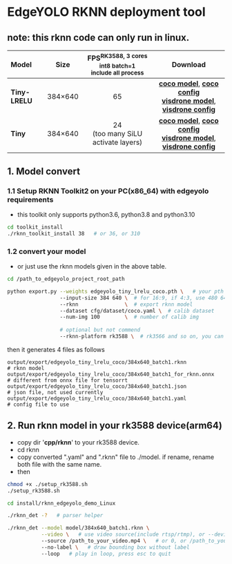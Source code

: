 # EdgeYOLO RKNN deployment tool

## note: this rknn code can only run in linux.

| Model |   Size    | FPS<sup>RK3588, 3 cores<br/>int8 batch=1 <br/>include all process |                                                                                                     Download                                                                                                      |
|:------|:---------:|:-----------------------------------------------------------------:|:-----------------------------------------------------------------------------------------------------------------------------------------------------------------------------------------------------------------:|
|**Tiny-LRELU**|  384×640  |                                65                                 | [**coco model**](https://github.com/LSH9832/edgeyolo/releases/download/v1.0.2/edgeyolo_tiny_lrelu_coco.rknn), [**coco config**](https://github.com/LSH9832/edgeyolo/releases/download/v1.0.2/edgeyolo_tiny_lrelu_coco.yaml) </br> [**visdrone model**](https://github.com/LSH9832/edgeyolo/releases/download/v1.0.2/edgeyolo_tiny_lrelu_visdrone.rknn), [**visdrone config**](https://github.com/LSH9832/edgeyolo/releases/download/v1.0.2/edgeyolo_tiny_lrelu_visdrone.yaml) |
|**Tiny**      |  384×640  |              24 </br>(too many SiLU activate layers)              |       [**coco model**](https://github.com/LSH9832/edgeyolo/releases/download/v1.0.2/edgeyolo_tiny_coco.rknn), [**coco config**](https://github.com/LSH9832/edgeyolo/releases/download/v1.0.2/edgeyolo_tiny_coco.yaml) </br> [**visdrone model**](https://github.com/LSH9832/edgeyolo/releases/download/v1.0.2/edgeyolo_tiny_visdrone.rknn), [**visdrone config**](https://github.com/LSH9832/edgeyolo/releases/download/v1.0.2/edgeyolo_tiny_visdrone.yaml)      |

## 1. Model convert
### 1.1 Setup RKNN Toolkit2 on your PC(x86_64) with edgeyolo requirements

- this toolkit only supports python3.6, python3.8 and python3.10 

```bash
cd toolkit_install
./rknn_toolkit_install 38   # or 36, or 310
```

### 1.2 convert your model

- or just use the rknn models given in the above table.

```bash
cd /path_to_edgeyolo_project_root_path

python export.py --weights edgeyolo_tiny_lrelu_coco.pth \   # your pth weights
                 --input-size 384 640 \  # for 16:9, if 4:3, use 480 640
                 --rknn               \  # export rknn model
                 --dataset cfg/dataset/coco.yaml \  # calib dataset
                 --num-img 100        \  # number of calib img
                 
                 # optional but not commend
                 --rknn-platform rk3588 \  # rk3566 and so on, you can convert model, but our code only support rk3588(and rk3588s)
```

then it generates 4 files as follows
```
output/export/edgeyolo_tiny_lrelu_coco/384x640_batch1.rknn             # rknn model
output/export/edgeyolo_tiny_lrelu_coco/384x640_batch1_for_rknn.onnx    # different from onnx file for tensorrt
output/export/edgeyolo_tiny_lrelu_coco/384x640_batch1.json             # json file, not used currently
output/export/edgeyolo_tiny_lrelu_coco/384x640_batch1.yaml             # config file to use
```

## 2. Run rknn model in your rk3588 device(arm64)

- copy dir '**cpp/rknn**' to your rk3588 device.
- cd rknn
- copy converted ".yaml" and ".rknn" file to ./model. if rename, rename both file with the same name.
- then
```bash
chmod +x ./setup_rk3588.sh
./setup_rk3588.sh

cd install/rknn_edgeyolo_demo_Linux

./rknn_det -?   # parser helper

./rknn_det --model model/384x640_batch1.rknn \
           --video \   # use video source(include rtsp/rtmp), or --device for camera id, or --picture for single image.
           --source /path_to_your_video.mp4 \   # or 0, or /path_to_your_image.jpg
           --no-label \   # draw bounding box without label
           --loop   # play in loop, press esc to quit
```
